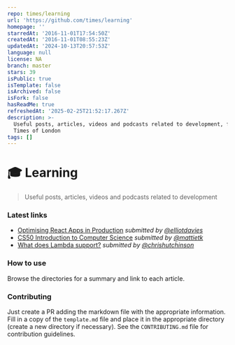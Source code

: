 ```yaml
---
repo: times/learning
url: 'https://github.com/times/learning'
homepage: ''
starredAt: '2016-11-01T17:54:50Z'
createdAt: '2016-11-01T08:55:23Z'
updatedAt: '2024-10-13T20:57:53Z'
language: null
license: NA
branch: master
stars: 39
isPublic: true
isTemplate: false
isArchived: false
isFork: false
hasReadMe: true
refreshedAt: '2025-02-25T21:52:17.267Z'
description: >-
  Useful posts, articles, videos and podcasts related to development, from The
  Times of London
tags: []
---
```


# 🎓 Learning

> Useful posts, articles, videos and podcasts related to development


### Latest links

- [Optimising React Apps in Production](https://github.com/times/learning/blob/master/react/optimising-react-apps-in.md) _submitted by [@elliotdavies](https://github.com/elliotdavies)_
- [CS50 Introduction to Computer Science](https://github.com/times/learning/blob/master/general/cs50.md) _submitted by [@mattietk](https://github.com/MattieTK)_
- [What does Lambda support?](https://github.com/times/learning/blob/master/aws/what-does-lambda-support.md) _submitted by [@chrishutchinson](https://github.com/chrishutchinson)_


### How to use

Browse the directories for a summary and link to each article.


### Contributing

Just create a PR adding the markdown file with the appropriate information. Fill in a copy of the `template.md` file and place it in the appropriate directory (create a new directory if necessary). See the `CONTRIBUTING.md` file for contribution guidelines.
